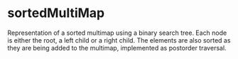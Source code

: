 # sortedMultiMap
Representation of a sorted multimap using a binary search tree. Each node is either the root, a left child or a right child. 
The elements are also sorted as they are being added to the multimap, implemented as postorder traversal.

